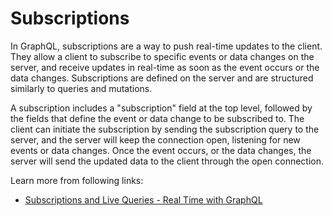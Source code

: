 # Subscriptions

In GraphQL, subscriptions are a way to push real-time updates to the client. They allow a client to subscribe to specific events or data changes on the server, and receive updates in real-time as soon as the event occurs or the data changes. Subscriptions are defined on the server and are structured similarly to queries and mutations.

A subscription includes a "subscription" field at the top level, followed by the fields that define the event or data change to be subscribed to. The client can initiate the subscription by sending the subscription query to the server, and the server will keep the connection open, listening for new events or data changes. Once the event occurs, or the data changes, the server will send the updated data to the client through the open connection.

Learn more from following links:

- [Subscriptions and Live Queries - Real Time with GraphQL](https://the-guild.dev/blog/subscriptions-and-live-queries-real-time-with-graphql)
